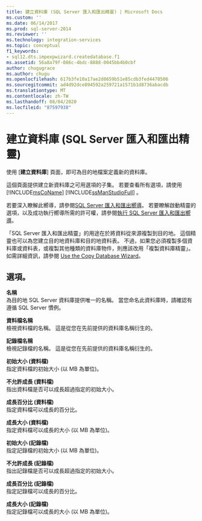 ```yaml
---
title: 建立資料庫 (SQL Server 匯入和匯出精靈) | Microsoft Docs
ms.custom: ''
ms.date: 06/14/2017
ms.prod: sql-server-2014
ms.reviewer: ''
ms.technology: integration-services
ms.topic: conceptual
f1_keywords:
- sql12.dts.impexpwizard.createdatabase.f1
ms.assetid: 56a8a79f-086c-4bdc-8888-0045bb4b0cbf
author: chugugrace
ms.author: chugu
ms.openlocfilehash: 617b3fe10a17ae2d8659b51e85cdb3fed4470506
ms.sourcegitcommit: ad4d92dce894592a259721a1571b1d8736abacdb
ms.translationtype: MT
ms.contentlocale: zh-TW
ms.lasthandoff: 08/04/2020
ms.locfileid: "87597938"
---
```

# <a name="create-database-sql-server-import-and-export-wizard"></a>建立資料庫 (SQL Server 匯入和匯出精靈)
  使用 [**建立資料庫**] 頁面，即可為目的地檔案定義新的資料庫。  
  
 這個頁面提供建立新資料庫之可用選項的子集。 若要查看所有選項，請使用 [!INCLUDE[msCoName](../../includes/msconame-md.md)] [!INCLUDE[ssManStudioFull](../../includes/ssmanstudiofull-md.md)] 。  
  
 若要深入瞭解此嚮導，請參閱[SQL Server 匯入和匯出嚮導](import-and-export-data-with-the-sql-server-import-and-export-wizard.md)。 若要瞭解啟動精靈的選項，以及成功執行嚮導所需的許可權，請參閱[執行 SQL Server 匯入和匯出嚮導](start-the-sql-server-import-and-export-wizard.md)。  
  
 「SQL Server 匯入和匯出精靈」的用途在於將資料從來源複製到目的地。 這個精靈也可以為您建立目的地資料庫和目的地資料表。 不過，如果您必須複製多個資料庫或資料表，或複製其他種類的資料庫物件，則應該改用「複製資料庫精靈」。 如需詳細資訊，請參閱 [Use the Copy Database Wizard](../../relational-databases/databases/use-the-copy-database-wizard.md)。  
  
## <a name="options"></a>選項。  
 **名稱**  
 為目的地 SQL Server 資料庫提供唯一的名稱。 當您命名此資料庫時，請確認有遵循 SQL Server 慣例。  
  
 **資料檔名稱**  
 檢視資料檔的名稱。 這是從您在先前提供的資料庫名稱衍生的。  
  
 **記錄檔名稱**  
 檢視記錄檔的名稱。 這是從您在先前提供的資料庫名稱衍生的。  
  
 **初始大小 (資料檔)**  
 指定資料檔的初始大小 (以 MB 為單位)。  
  
 **不允許成長 (資料檔)**  
 指出資料檔是否可以成長超過指定的初始大小。  
  
 **成長百分比 (資料檔)**  
 指定資料檔可以成長的百分比。  
  
 **成長大小 (資料檔)**  
 指定資料檔可以成長的大小 (以 MB 為單位)。  
  
 **初始大小 (記錄檔)**  
 指定記錄檔的初始大小 (以 MB 為單位)。  
  
 **不允許成長 (記錄檔)**  
 指出記錄檔是否可以成長超過指定的初始大小。  
  
 **成長百分比 (記錄檔)**  
 指定記錄檔可以成長的百分比。  
  
 **成長大小 (記錄檔)**  
 指定記錄檔可以成長的大小 (以 MB 為單位)。  
  
  
